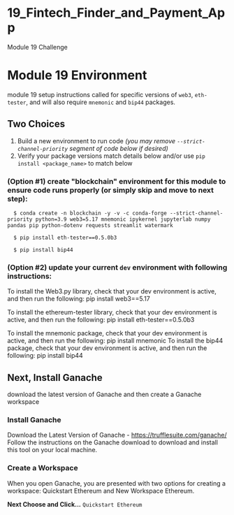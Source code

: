 # 19_Fintech_Finder_and_Payment_App
Module 19 Challenge


# Module 19 Environment
module 19 setup instructions called for specific versions of `web3`, `eth-tester`, and will also require `mnemonic` and `bip44` packages.

## Two Choices
1) Build a new environment to run code *(you may remove `--strict-channel-priority` segment of code below if desired)*
2) Verify your package versions match details below and/or use `pip install <package_name>` to match below

  ### (Option #1) create "blockchain" environment for this module to ensure code runs properly (or simply skip and move to next step): 
      $ conda create -n blockchain -y -v -c conda-forge --strict-channel-priority python=3.9 web3=5.17 mnemonic ipykernel jupyterlab numpy pandas pip python-dotenv requests streamlit watermark
      
      $ pip install eth-tester==0.5.0b3

      $ pip install bip44

  ### (Option #2) update your current `dev` environment with following instructions: 

  To install the Web3.py library, check that your dev environment is active, and then run the following:
      pip install web3==5.17
      
To install the ethereum-tester library, check that your dev environment is active, and then run the following:
      pip install eth-tester==0.5.0b3
      
To install the mnemonic package, check that your dev environment is active, and then run the following:
      pip install mnemonic
To install the bip44 package, check that your dev environment is active, and then run the following:
      pip install bip44

      
## Next, Install Ganache
download the latest version of Ganache and then create a Ganache workspace

  ### Install Ganache
Download the Latest Version of Ganache - https://trufflesuite.com/ganache/
Follow the instructions on the Ganache download to download and install this tool on your local machine.

  ### Create a Workspace
When you open Ganache, you are presented with two options for creating a workspace: Quickstart Ethereum and New Workspace Ethereum. 

  **Next Choose and Click...** `Quickstart Ethereum`


